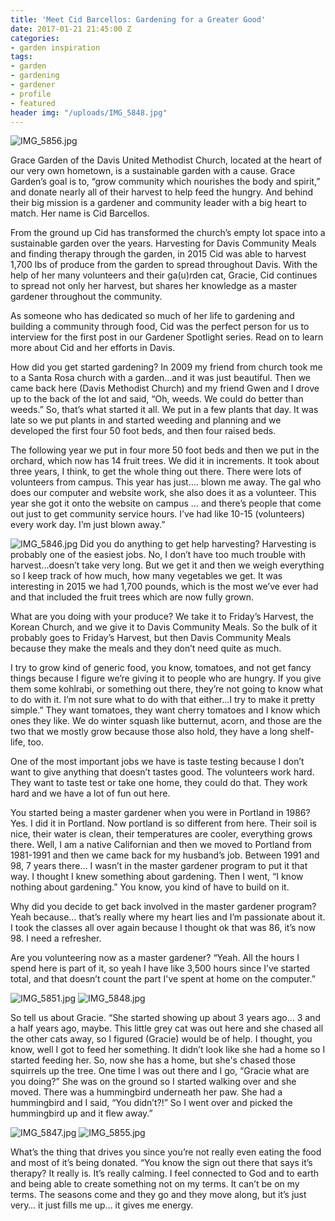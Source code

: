 ```yaml
---
title: 'Meet Cid Barcellos: Gardening for a Greater Good'
date: 2017-01-21 21:45:00 Z
categories:
- garden inspiration
tags:
- garden
- gardening
- gardener
- profile
- featured
header img: "/uploads/IMG_5848.jpg"
---
```


![IMG_5856.jpg](/uploads/IMG_5856.jpg)

Grace Garden of the Davis United Methodist Church, located at the heart of our very own hometown, is a sustainable garden with a cause.  Grace Garden’s goal is to, “grow community which nourishes the body and spirit,” and donate nearly all of their harvest to help feed the hungry. And behind their big mission is a gardener and community leader with a big heart to match. Her name is Cid Barcellos.

From the ground up Cid has transformed the church’s empty lot space into a sustainable garden over the years. Harvesting for Davis Community Meals and finding therapy through the garden, in 2015 Cid was able to harvest 1,700 lbs of produce from the garden to spread throughout Davis. With the help of her many volunteers and their ga(u)rden cat, Gracie, Cid continues to spread not only her harvest, but shares her knowledge as a master gardener throughout the community.

As someone who has dedicated so much of her life to gardening and building a community through food, Cid was the perfect person for us to interview for the first post in our Gardener Spotlight series. Read on to learn more about Cid and her efforts in Davis.

How did you get started gardening?
In 2009 my friend from church took me to a Santa Rosa church with a garden...and it was just beautiful. Then we came back here (Davis Methodist Church) and my friend Gwen and I drove up to the back of the lot and said, “Oh, weeds. We could do better than weeds.” So, that’s what started it all. We put in a few plants that day. It was late so we put plants in and started weeding and planning and we developed the first four 50 foot beds, and then four raised beds. 

The following year we put in four more 50 foot beds and then we put in the orchard, which now has 14 fruit trees. We did it in increments. It took about three years, I think, to get the whole thing out there. There were lots of volunteers from campus. This year has just…. blown me away. The gal who does our computer and website work, she also does it as a volunteer. This year she got it onto the website on campus … and there’s people that come out just to get community service hours. I’ve had like 10-15 (volunteers) every work day. I’m just blown away.”

![IMG_5846.jpg](/uploads/IMG_5846.jpg)
Did you do anything to get help harvesting?
Harvesting is probably one of the easiest jobs. No, I don’t have too much trouble with harvest...doesn’t take very long. But we get it and then we weigh everything so I keep track of how much, how many vegetables we get. It was interesting in 2015 we had 1,700 pounds, which is the most we’ve ever had and that included the fruit trees which are now fully grown.

What are you doing with your produce?
We take it to Friday’s Harvest, the Korean Church, and we give it to Davis Community Meals. So the bulk of it probably goes to Friday’s Harvest, but then Davis Community Meals because they make the meals and they don’t need quite as much. 

I try to grow kind of generic food, you know, tomatoes, and not get fancy things because I figure we’re giving it to people who are hungry. If you give them some kohlrabi, or something out there, they’re not going to know what to do with it. I’m not sure what to do with that either...I try to make it pretty simple.” They want tomatoes, they want cherry tomatoes and I know which ones they like. We do winter squash like butternut, acorn, and those are the two that we mostly grow because those also hold, they have a long shelf-life, too. 

One of the most important jobs we have is taste testing because I don’t want to give anything that doesn’t tastes good. The volunteers work hard. They want to taste test or take one home, they could do that. They work hard and we have a lot of fun out here.

You started being a master gardener when you were in Portland in 1986?
Yes. I did it in Portland. Now portland is so different from here. Their soil is nice, their water is clean, their temperatures are cooler, everything grows there. Well, I am a native Californian and then we moved to Portland from 1981-1991 and then we came back for my husband’s job. Between 1991 and 98, 7 years there… I wasn’t in the master gardener program to put it that way. I thought I knew something about gardening. Then I went, “I know nothing about gardening.” You know, you kind of have to build on it.

 Why did you decide to get back involved in the master gardener program?
Yeah because… that’s really where my heart lies and I’m passionate about it. I took the classes all over again because I thought ok that was 86, it’s now 98. I need a refresher.

Are you volunteering now as a master gardener?
“Yeah. All the hours I spend here is part of it, so yeah I have like 3,500 hours since I’ve started total, and that doesn’t count the part I've spent at home on the computer.”

![IMG_5851.jpg](/uploads/IMG_5851.jpg)
![IMG_5848.jpg](/uploads/IMG_5848.jpg)

So tell us about Gracie.
“She started showing up about 3 years ago… 3 and a half years ago, maybe. This little grey cat was out here and she chased all the other cats away, so I figured (Gracie) would be of  help. I thought, you know, well I got to feed her something. It didn’t look like she had a home so I started feeding her. So, now she has a home, but she's chased those squirrels up the tree. One time I was out there and I go, “Gracie what are you doing?” She was on the ground so I started walking over and she moved. There was a hummingbird underneath her paw. She had a hummingbird and I said, “You didn’t?!” So I went over and picked the hummingbird up and it flew away.”

![IMG_5847.jpg](/uploads/IMG_5847.jpg)
![IMG_5855.jpg](/uploads/IMG_5855.jpg)

What’s the thing that drives you since you’re not really even eating the food and most of it’s being donated.
“You know the sign out there that says it’s therapy? It really is. It’s really calming. I feel connected to God and to earth and being able to create something not on my terms. It can’t be on my terms. The seasons come and they go and they move along, but it’s just very… it just fills me up… it gives me energy. 